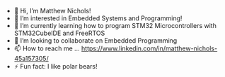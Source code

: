 - 👋 Hi, I’m Matthew Nichols!
- 👀 I’m interested in Embedded Systems and Programming!
- 🌱 I’m currently learning how to program STM32 Microcontrollers with STM32CubeIDE and FreeRTOS
- 💞️ I’m looking to collaborate on Embedded Programming
- 📫 How to reach me ... https://www.linkedin.com/in/matthew-nichols-45a157305/ 
- ⚡ Fun fact: I like polar bears!

<!---
matthewnichols8/matthewnichols8 is a ✨ special ✨ repository because its `README.md` (this file) appears on your GitHub profile.
You can click the Preview link to take a look at your changes.
--->

